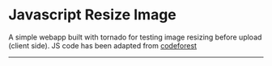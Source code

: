 # Javascript Resize Image

A simple webapp built with tornado for testing image resizing before upload (client side).
JS code has been adapted from [codeforest](http://www.codeforest.net/html5-image-upload-resize-and-crop)

-----------------------
